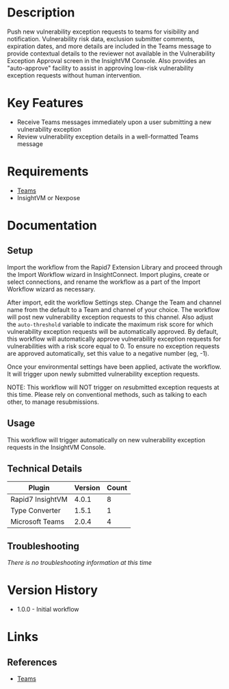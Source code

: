 # Description

Push new vulnerability exception requests to teams for visibility and notification. Vulnerability risk data, exclusion submitter comments, expiration dates, and more details are included in the Teams message to provide contextual details to the reviewer not available in the Vulnerability Exception Approval screen in the InsightVM Console.  Also provides an "auto-approve" facility to assist in approving low-risk vulnerability exception requests without human intervention.

# Key Features

* Receive Teams messages immediately upon a user submitting a new vulnerability exception
* Review vulnerability exception details in a well-formatted Teams message

# Requirements

* [Teams](https://insightconnect.help.rapid7.com/docs/microsoft-teams)
* InsightVM or Nexpose

# Documentation

## Setup

Import the workflow from the Rapid7 Extension Library and proceed through the Import Workflow wizard in InsightConnect. Import plugins, create or select connections, and rename the workflow as a part of the Import Workflow wizard as necessary.

After import, edit the workflow Settings step. Change the Team and channel name from the default to a Team and channel of your choice. The workflow will post new vulnerability exception requests to this channel. Also adjust the `auto-threshold` variable to indicate the maximum risk score for which vulnerability exception requests will be automatically approved. By default, this workflow will automatically approve vulnerability exception requests for vulnerabilities with a risk score equal to 0. To ensure no exception requests are approved automatically, set this value to a negative number (eg, -1).

Once your environmental settings have been applied, activate the workflow. It will trigger upon newly submitted vulnerability exception requests.

NOTE: This workflow will NOT trigger on *re*submitted exception requests at this time. Please rely on conventional methods, such as talking to each other, to manage resubmissions.

## Usage

This workflow will trigger automatically on new vulnerability exception requests in the InsightVM Console.

## Technical Details


|Plugin|Version|Count|
|----|----|--------|
|Rapid7 InsightVM|4.0.1|8|
|Type Converter|1.5.1|1|
|Microsoft Teams|2.0.4|4|

## Troubleshooting

_There is no troubleshooting information at this time_

# Version History

* 1.0.0 - Initial workflow

# Links

## References

* [Teams](https://www.microsoft.com/en-us/microsoft-365/microsoft-teams/group-chat-software)
